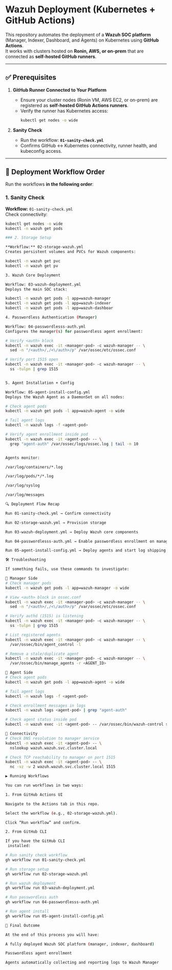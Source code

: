 # Wazuh Deployment (Kubernetes + GitHub Actions)

This repository automates the deployment of a **Wazuh SOC platform** (Manager, Indexer, Dashboard, and Agents) on Kubernetes using **GitHub Actions**.  
It works with clusters hosted on **Ronin, AWS, or on-prem** that are connected as **self-hosted GitHub runners**.

---

## ✅ Prerequisites

1. **GitHub Runner Connected to Your Platform**
   - Ensure your cluster nodes (Ronin VM, AWS EC2, or on-prem) are registered as **self-hosted GitHub Actions runners**.
   - Verify the runner has Kubernetes access:
     ```bash
     kubectl get nodes -o wide
     ```

2. **Sanity Check**
   - Run the workflow: **`01-sanity-check.yml`**
   - Confirms GitHub ↔ Kubernetes connectivity, runner health, and kubeconfig access.

---

## 🚀 Deployment Workflow Order

Run the workflows **in the following order**:

### 1. Sanity Check
**Workflow:** `01-sanity-check.yml`  
Check connectivity:
```bash
kubectl get nodes -o wide
kubectl -n wazuh get pods

### 2. Storage Setup

**Workflow:** 02-storage-wazuh.yml
Creates persistent volumes and PVCs for Wazuh components:

kubectl -n wazuh get pvc
kubectl -n wazuh get pv

3. Wazuh Core Deployment

Workflow: 03-wazuh-deployment.yml
Deploys the main SOC stack:

kubectl -n wazuh get pods -l app=wazuh-manager
kubectl -n wazuh get pods -l app=wazuh-indexer
kubectl -n wazuh get pods -l app=wazuh-dashboar

4. Passwordless Authentication (Manager)

Workflow: 04-passwordlesss-auth.yml
Configures the manager(s) for passwordless agent enrollment:

# Verify <auth> block
kubectl -n wazuh exec -it <manager-pod> -c wazuh-manager -- \
  sed -n "/<auth>/,/<\/auth>/p" /var/ossec/etc/ossec.conf

# Verify port 1515 open
kubectl -n wazuh exec -it <manager-pod> -c wazuh-manager -- \
  ss -tulpn | grep 1515


5. Agent Installation + Config

Workflow: 05-agent-install-config.yml
Deploys the Wazuh Agent as a DaemonSet on all nodes:

# Check agent pods
kubectl -n wazuh get pods -l app=wazuh-agent -o wide

# Tail agent logs
kubectl -n wazuh logs -f <agent-pod>

# Verify agent enrollment inside pod
kubectl -n wazuh exec -it <agent-pod> -- \
  grep "agent-auth" /var/ossec/logs/ossec.log | tail -n 10


Agents monitor:

/var/log/containers/*.log

/var/log/pods/*/*.log

/var/log/syslog

/var/log/messages

🔍 Deployment Flow Recap

Run 01-sanity-check.yml → Confirm connectivity

Run 02-storage-wazuh.yml → Provision storage

Run 03-wazuh-deployment.yml → Deploy Wazuh core components

Run 04-passwordlesss-auth.yml → Enable passwordless enrollment on managers

Run 05-agent-install-config.yml → Deploy agents and start log shipping

🛠 Troubleshooting

If something fails, use these commands to investigate:

🔹 Manager Side
# Check manager pods
kubectl -n wazuh get pods -l app=wazuh-manager -o wide

# View <auth> block in ossec.conf
kubectl -n wazuh exec -it <manager-pod> -c wazuh-manager -- \
  sed -n "/<auth>/,/<\/auth>/p" /var/ossec/etc/ossec.conf

# Verify authd (1515) is listening
kubectl -n wazuh exec -it <manager-pod> -c wazuh-manager -- \
  ss -tulpn | grep 1515

# List registered agents
kubectl -n wazuh exec -it <manager-pod> -c wazuh-manager -- \
  /var/ossec/bin/agent_control -l

# Remove a stale/duplicate agent
kubectl -n wazuh exec -it <manager-pod> -c wazuh-manager -- \
  /var/ossec/bin/manage_agents -r <AGENT_ID>

🔹 Agent Side
# Check agent pods
kubectl -n wazuh get pods -l app=wazuh-agent -o wide

# Tail agent logs
kubectl -n wazuh logs -f <agent-pod>

# Check enrollment messages in logs
kubectl -n wazuh logs <agent-pod> | grep "agent-auth"

# Check agent status inside pod
kubectl -n wazuh exec -it <agent-pod> -- /var/ossec/bin/wazuh-control status

🔹 Connectivity
# Check DNS resolution to manager service
kubectl -n wazuh exec -it <agent-pod> -- \
  nslookup wazuh.wazuh.svc.cluster.local

# Check TCP reachability to manager on port 1515
kubectl -n wazuh exec -it <agent-pod> -- \
  nc -vz -w 2 wazuh.wazuh.svc.cluster.local 1515

▶️ Running Workflows

You can run workflows in two ways:

1. From GitHub Actions UI

Navigate to the Actions tab in this repo.

Select the workflow (e.g., 02-storage-wazuh.yml).

Click “Run workflow” and confirm.

2. From GitHub CLI

If you have the GitHub CLI
 installed:

# Run sanity check workflow
gh workflow run 01-sanity-check.yml

# Run storage setup
gh workflow run 02-storage-wazuh.yml

# Run wazuh deployment
gh workflow run 03-wazuh-deployment.yml

# Run passwordless auth
gh workflow run 04-passwordlesss-auth.yml

# Run agent install
gh workflow run 05-agent-install-config.yml

🎯 Final Outcome

At the end of this process you will have:

A fully deployed Wazuh SOC platform (manager, indexer, dashboard)

Passwordless agent enrollment

Agents automatically collecting and reporting logs to Wazuh Manager
